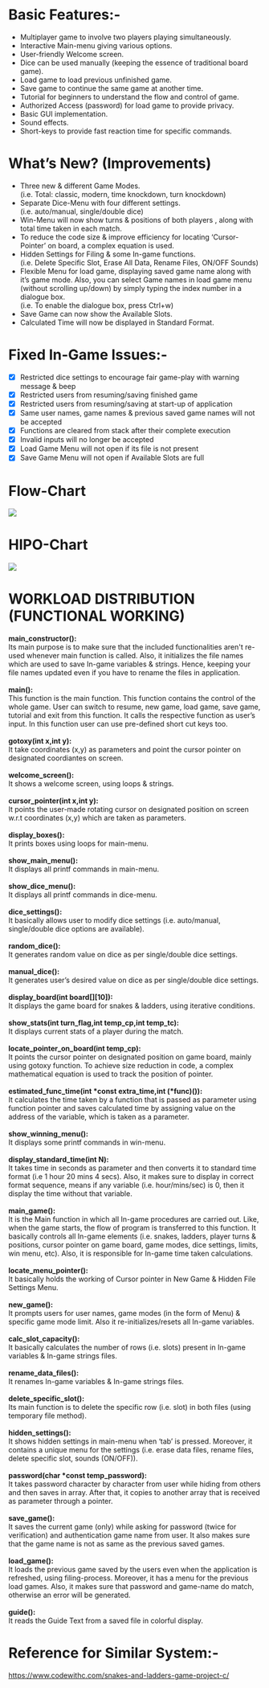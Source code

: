 # Basic Features:-
- Multiplayer game to involve two players playing simultaneously.
- Interactive Main-menu giving various options.
- User-friendly Welcome screen.
- Dice can be used manually (keeping the essence of traditional board game).
- Load game to load previous unfinished game.
- Save game to continue the same game at another time.
- Tutorial for beginners to understand the flow and control of game. 
- Authorized Access (password) for load game to provide privacy.
- Basic GUI implementation.
- Sound effects.
- Short-keys to provide fast reaction time for specific commands.

# What’s New? (Improvements)
- Three new & different Game Modes.\
    (i.e. Total: classic, modern, time knockdown, turn knockdown)
- Separate Dice-Menu with four different settings.\
    (i.e. auto/manual, single/double dice)
- Win-Menu will now show turns & positions of both players , along with total time taken in each match.
- To reduce the code size & improve efficiency for locating ‘Cursor-Pointer’ on board, a complex equation is used.
- Hidden Settings for Filing & some In-game functions.\
    (i.e. Delete Specific Slot, Erase All Data, Rename Files, ON/OFF Sounds)
- Flexible Menu for load game, displaying saved game name along with it’s game mode. Also, you can select Game names in load game menu (without scrolling up/down) by simply typing the index number in a dialogue box.\
    (i.e. To enable the dialogue box, press Ctrl+w)
- Save Game can now show the Available Slots.
- Calculated Time will now be displayed in Standard Format.

# Fixed In-Game Issues:-
- [x] Restricted dice settings to encourage fair game-play with warning message & beep
- [x] Restricted users from resuming/saving finished game 
- [x] Restricted users from resuming/saving at start-up of application
- [x] Same user names, game names & previous saved game names will not be accepted
- [x] Functions are cleared from stack after their complete execution
- [x] Invalid inputs will no longer be accepted
- [x] Load Game Menu will  not open if its file is not present
- [x] Save Game Menu will not open if Available Slots are full

# Flow-Chart
![](Images/flow_chart.png)
# HIPO-Chart
![](Images/HIPO_chart.png)

# WORKLOAD DISTRIBUTION (FUNCTIONAL WORKING)
**main_constructor():**\
Its main purpose is to make sure that the included functionalities aren't re-used whenever main function is called. Also, it initializes the file names which are used to save In-game variables & strings. Hence, keeping your file names updated even if you have to rename the files in application.\
\
**main():**\
This function is the main function. This function contains the control of the whole game. User can switch to resume, new game, load game, save game, tutorial and exit from this function. It calls the respective function as user’s input. In this function user can use pre-defined short cut keys too.\
\
**gotoxy(int x,int y):**\
It take coordinates (x,y) as parameters and point the cursor pointer on designated coordiantes on screen.\
\
**welcome_screen():**\
It shows a welcome screen, using loops & strings.\
\
**cursor_pointer(int x,int y):**\
It points the user-made rotating cursor on designated position on screen w.r.t coordinates (x,y) which are taken as parameters.\
\
**display_boxes():**\
It prints boxes using loops for main-menu.\
\
**show_main_menu():**\
It displays all printf commands in main-menu.\
\
**show_dice_menu():**\
It displays all printf commands in dice-menu.\
\
**dice_settings():**\
It basically allows user to modify dice settings (i.e. auto/manual, single/double dice options are available).\
\
**random_dice():**\
It generates random value on dice as per single/double dice settings.\
\
**manual_dice():**\
It generates user’s desired value on dice as per single/double dice settings.\
\
**display_board(int board[][10]):**\
It displays the game board for snakes & ladders, using iterative conditions.\
\
**show_stats(int turn_flag,int temp_cp,int temp_tc):**\
It displays current stats of a player during the match.\
\
**locate_pointer_on_board(int temp_cp):**\
It points the cursor pointer on designated position on game board, mainly using gotoxy function. To achieve size reduction in code, a complex mathematical equation is used to track the position of pointer.\
\
**estimated_func_time(int *const extra_time,int (*func)()):**\
It calculates the time taken by a function that is passed as parameter using function pointer and saves calculated time by assigning value on the address of the variable, which is taken as a parameter.\
\
**show_winning_menu():**\
It displays some printf commands in win-menu.\
\
**display_standard_time(int N):**\
It takes time in seconds as parameter and then converts it to standard time format (i.e 1 hour 20 mins 4 secs). Also, it makes sure to display in correct format sequence, means if any variable (i.e. hour/mins/sec) is 0, then it display the time without that variable.\
\
**main_game():**\
It is the Main function in which all In-game procedures are carried out. Like, when the game starts, the flow of program is transferred to this function. It basically controls all In-game elements (i.e. snakes, ladders, player turns & positions, cursor pointer on game board, game modes, dice settings, limits, win menu, etc). Also, it is responsible for In-game time taken calculations.\
\
**locate_menu_pointer():**\
It basically holds the working of Cursor pointer in New Game & Hidden File Settings Menu.\
\
**new_game():**\
It prompts users for user names, game modes (in the form of Menu) & specific game mode limit. Also it re-initializes/resets all In-game variables.\
\
**calc_slot_capacity():**\
It basically calculates the number of rows (i.e. slots) present in In-game variables & In-game strings files.\
\
**rename_data_files():**\
It renames In-game variables & In-game strings files.\
\
**delete_specific_slot():**\
Its main function is to delete the specific row (i.e. slot) in both files (using temporary file method).\
\
**hidden_settings():**\
It shows hidden settings in main-menu when ‘tab’ is pressed. Moreover, it contains a unique menu for the settings (i.e. erase data files, rename files, delete specific slot, sounds (ON/OFF)).\
\
**password(char *const temp_password):**\
It takes password character by character from user while hiding from others and then saves in array. After that, it copies to another array that is received as parameter through a pointer.\
\
**save_game():**\
It saves the current game (only) while asking for password (twice for verification) and authentication game name from user. It also makes sure that the game name is not as same as the previous saved games.\
\
**load_game():**\
It loads the previous game saved by the users even when the application is refreshed, using filing-process. Moreover, it has a menu for the previous load games. Also, it makes sure that password and game-name do match, otherwise an error will be generated.\
\
**guide():**\
It reads the Guide Text from a saved file in colorful display.

# Reference for Similar System:-
<https://www.codewithc.com/snakes-and-ladders-game-project-c/>
